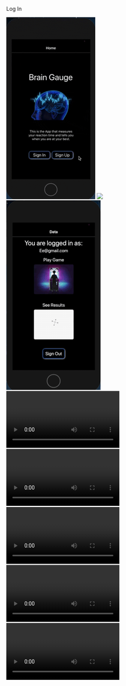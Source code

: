 Log In

![](https://github.com/mattkrebs2000/ReactNativeBrainGaugeFolder/blob/master/frontend/LogIn.gif)
![](https://github.com/mattkrebs2000/ReactNativeBrainGaugeFolder/blob/master/frontend/Onee.gif?s=100)
![](https://github.com/mattkrebs2000/ReactNativeBrainGaugeFolder/blob/master/frontend/twooo.gif)
![](https://github.com/mattkrebs2000/ReactNativeBrainGaugeFolder/blob/master/frontend/Three.mp4)
![](https://github.com/mattkrebs2000/ReactNativeBrainGaugeFolder/blob/master/frontend/Four.mp4)
![](https://github.com/mattkrebs2000/ReactNativeBrainGaugeFolder/blob/master/frontend/Five.mp4)
![](https://github.com/mattkrebs2000/ReactNativeBrainGaugeFolder/blob/master/frontend/Six.mp4)
![](https://github.com/mattkrebs2000/ReactNativeBrainGaugeFolder/blob/master/frontend/Seven.mp4)


